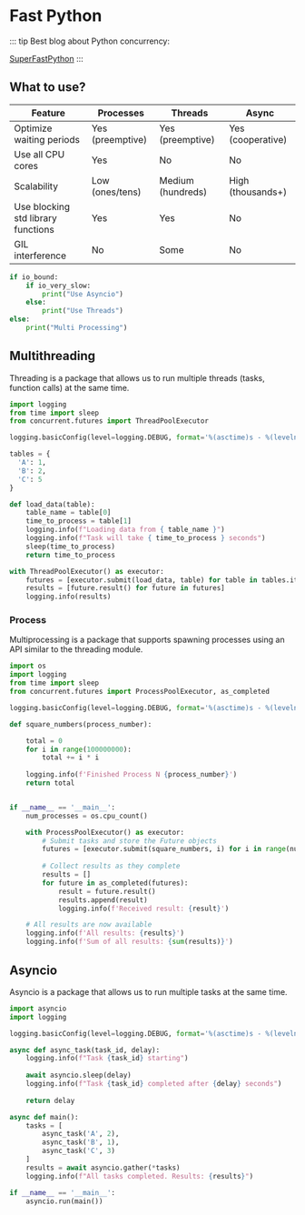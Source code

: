 # Fast Python

::: tip
Best blog about Python concurrency: 

[SuperFastPython](https://superfastpython.com/)
:::

## What to use?

| Feature                            | Processes             | Threads              | Async                 |
|------------------------------------|-----------------------|----------------------|-----------------------|
| Optimize waiting periods           | Yes (preemptive)      | Yes (preemptive)     | Yes (cooperative)     |
| Use all CPU cores                  | Yes                   | No                   | No                    |
| Scalability                        | Low (ones/tens)       | Medium (hundreds)    | High (thousands+)     |
| Use blocking std library functions | Yes                   | Yes                  | No                    |
| GIL interference                   | No                    | Some                 | No                    |


```python
if io_bound:
    if io_very_slow:
        print("Use Asyncio")
    else:
        print("Use Threads")
else:
    print("Multi Processing")
```

## Multithreading

Threading is a package that allows us to run multiple threads (tasks, function calls) at the same time. 

```python
import logging
from time import sleep
from concurrent.futures import ThreadPoolExecutor

logging.basicConfig(level=logging.DEBUG, format='%(asctime)s - %(levelname)s - %(message)s')

tables = {
  'A': 1,
  'B': 2,
  'C': 5
}

def load_data(table):
    table_name = table[0]
    time_to_process = table[1]
    logging.info(f"Loading data from { table_name }")
    logging.info(f"Task will take { time_to_process } seconds")
    sleep(time_to_process)
    return time_to_process

with ThreadPoolExecutor() as executor:
    futures = [executor.submit(load_data, table) for table in tables.items()]
    results = [future.result() for future in futures]
    logging.info(results)
```

### Process

Multiprocessing is a package that supports spawning processes using an API similar to the threading module. 

```python
import os
import logging
from time import sleep
from concurrent.futures import ProcessPoolExecutor, as_completed

logging.basicConfig(level=logging.DEBUG, format='%(asctime)s - %(levelname)s - %(message)s')

def square_numbers(process_number):

    total = 0
    for i in range(100000000):
        total += i * i
    
    logging.info(f'Finished Process N {process_number}')
    return total


if __name__ == '__main__':
    num_processes = os.cpu_count()

    with ProcessPoolExecutor() as executor:
        # Submit tasks and store the Future objects
        futures = [executor.submit(square_numbers, i) for i in range(num_processes)]
        
        # Collect results as they complete
        results = []
        for future in as_completed(futures):
            result = future.result()
            results.append(result)
            logging.info(f'Received result: {result}')

    # All results are now available
    logging.info(f'All results: {results}')
    logging.info(f'Sum of all results: {sum(results)}')
```

## Asyncio

Asyncio is a package that allows us to run multiple tasks at the same time.

```python
import asyncio
import logging

logging.basicConfig(level=logging.DEBUG, format='%(asctime)s - %(levelname)s - %(message)s')

async def async_task(task_id, delay):
    logging.info(f"Task {task_id} starting")
    
    await asyncio.sleep(delay)
    logging.info(f"Task {task_id} completed after {delay} seconds")
    
    return delay

async def main():
    tasks = [
        async_task('A', 2),
        async_task('B', 1),
        async_task('C', 3)
    ]
    results = await asyncio.gather(*tasks)
    logging.info(f"All tasks completed. Results: {results}")

if __name__ == '__main__':
    asyncio.run(main())

```